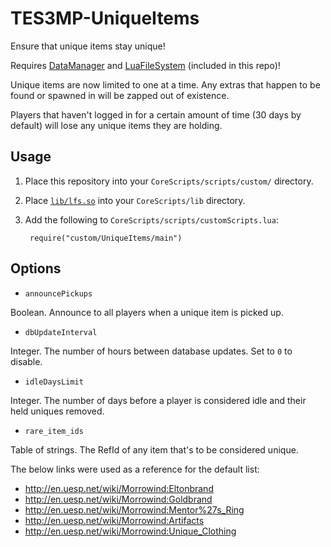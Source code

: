 # TES3MP-UniqueItems

Ensure that unique items stay unique!

Requires [DataManager](https://github.com/tes3mp-scripts/DataManager) and [LuaFileSystem](https://keplerproject.github.io/luafilesystem/) (included in this repo)!

Unique items are now limited to one at a time.  Any extras that happen to be found or spawned in will be zapped out of existence.

Players that haven't logged in for a certain amount of time (30 days by default) will lose any unique items they are holding.

## Usage

1. Place this repository into your `CoreScripts/scripts/custom/` directory.

1. Place [`lib/lfs.so`](lib/) into your `CoreScripts/lib` directory.

1. Add the following to `CoreScripts/scripts/customScripts.lua`:

        require("custom/UniqueItems/main")

## Options

* `announcePickups`

Boolean.  Announce to all players when a unique item is picked up.

* `dbUpdateInterval`

Integer.  The number of hours between database updates.  Set to `0` to disable.

* `idleDaysLimit`

Integer.  The number of days before a player is considered idle and their held uniques removed.

* `rare_item_ids`

Table of strings.  The RefId of any item that's to be considered unique.

The below links were used as a reference for the default list:

* http://en.uesp.net/wiki/Morrowind:Eltonbrand
* http://en.uesp.net/wiki/Morrowind:Goldbrand
* http://en.uesp.net/wiki/Morrowind:Mentor%27s_Ring
* http://en.uesp.net/wiki/Morrowind:Artifacts
* http://en.uesp.net/wiki/Morrowind:Unique_Clothing
